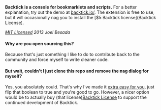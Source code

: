 **Backtick is a console for bookmarklets and scripts.** For a better explanation, try out the demo at [backtick.io/](http://backtick.io). The extension is free to use, but it will occasionally nag you to install the [$5 Backtick license](Backtick License).

*[MIT Licensed](http://opensource.org/licenses/MIT) 2013 Joel Besada*

#### Why are you open sourcing this?
Because that's just something I like to do to contribute back to the community and force myself to write cleaner code.

#### But wait, couldn't I just clone this repo and remove the nag dialog for myself?
Yes, you absolutely could. That's why I've made it [extra easy for you](https://github.com/JoelBesada/Backtick/blob/master/extension/license.coffee#L2), just flip that boolean to true and you're good to go. However, a nicer option would be to actually buy (that license)[Backtick License] to support the continued development of Backtick.

[Backtick License]: http://goo.gl/LkPHMG
